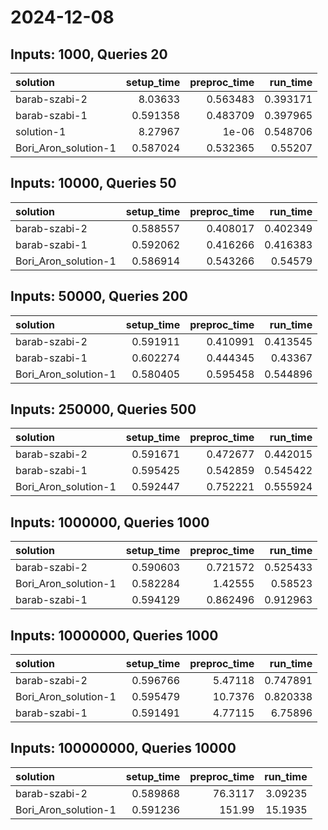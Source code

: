 # 2024-12-08

## Inputs: 1000, Queries 20

| solution             |   setup_time |   preproc_time |   run_time |
|:---------------------|-------------:|---------------:|-----------:|
| barab-szabi-2        |     8.03633  |       0.563483 |   0.393171 |
| barab-szabi-1        |     0.591358 |       0.483709 |   0.397965 |
| solution-1           |     8.27967  |       1e-06    |   0.548706 |
| Bori_Aron_solution-1 |     0.587024 |       0.532365 |   0.55207  |

## Inputs: 10000, Queries 50

| solution             |   setup_time |   preproc_time |   run_time |
|:---------------------|-------------:|---------------:|-----------:|
| barab-szabi-2        |     0.588557 |       0.408017 |   0.402349 |
| barab-szabi-1        |     0.592062 |       0.416266 |   0.416383 |
| Bori_Aron_solution-1 |     0.586914 |       0.543266 |   0.54579  |

## Inputs: 50000, Queries 200

| solution             |   setup_time |   preproc_time |   run_time |
|:---------------------|-------------:|---------------:|-----------:|
| barab-szabi-2        |     0.591911 |       0.410991 |   0.413545 |
| barab-szabi-1        |     0.602274 |       0.444345 |   0.43367  |
| Bori_Aron_solution-1 |     0.580405 |       0.595458 |   0.544896 |

## Inputs: 250000, Queries 500

| solution             |   setup_time |   preproc_time |   run_time |
|:---------------------|-------------:|---------------:|-----------:|
| barab-szabi-2        |     0.591671 |       0.472677 |   0.442015 |
| barab-szabi-1        |     0.595425 |       0.542859 |   0.545422 |
| Bori_Aron_solution-1 |     0.592447 |       0.752221 |   0.555924 |

## Inputs: 1000000, Queries 1000

| solution             |   setup_time |   preproc_time |   run_time |
|:---------------------|-------------:|---------------:|-----------:|
| barab-szabi-2        |     0.590603 |       0.721572 |   0.525433 |
| Bori_Aron_solution-1 |     0.582284 |       1.42555  |   0.58523  |
| barab-szabi-1        |     0.594129 |       0.862496 |   0.912963 |

## Inputs: 10000000, Queries 1000

| solution             |   setup_time |   preproc_time |   run_time |
|:---------------------|-------------:|---------------:|-----------:|
| barab-szabi-2        |     0.596766 |        5.47118 |   0.747891 |
| Bori_Aron_solution-1 |     0.595479 |       10.7376  |   0.820338 |
| barab-szabi-1        |     0.591491 |        4.77115 |   6.75896  |

## Inputs: 100000000, Queries 10000

| solution             |   setup_time |   preproc_time |   run_time |
|:---------------------|-------------:|---------------:|-----------:|
| barab-szabi-2        |     0.589868 |        76.3117 |    3.09235 |
| Bori_Aron_solution-1 |     0.591236 |       151.99   |   15.1935  |